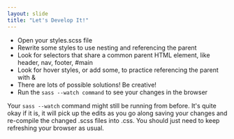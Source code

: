 ```yaml
---
layout: slide
title: "Let's Develop It!"
---
```


<div>
<ul>
  <li>Open your <span class="blue">styles.scss</span> file</li>
  <li>Rewrite some styles to use nesting and referencing the parent</li>
  <li>Look for selectors that share a common parent HTML element, like header, nav, footer, #main</li>
  <li>Look for hover styles, or add some, to practice referencing the parent with <span class="blue">&</span>
</li>
  <li>There are lots of possible solutions! Be creative!</li>
  <li>Run the <code class="pink">sass --watch command</code> to see your changes in the browser</li>
</ul>
</div>

<aside class="notes">
  <p>
    Your <code class="pink">sass --watch</code> command might still
    be running from before. It's quite
    okay if it is, it will pick up the edits as you go along saving
    your changes and re-compile the changed .scss files into .css. You
    should just need to keep refreshing your browser as usual.
  </p>
</aside>
